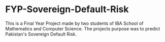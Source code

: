 # FYP-Sovereign-Default-Risk
This is a Final Year Project made by two students of IBA School of Mathematics and Computer Science. The projects purpose was to predict Pakistan's Sovereign Default Risk. 
